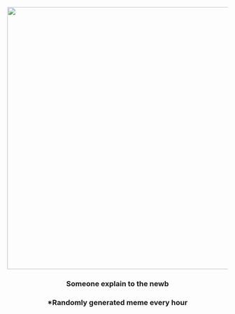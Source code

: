 <p align="center">
        <img src="https://i.redd.it/j7gdxbbjykq91.gif" width="600" height="600">
        </p>
        <h3 align="center">Someone explain to the newb</h3>
        <h3 align="center">*Randomly generated meme every hour</h3>
    